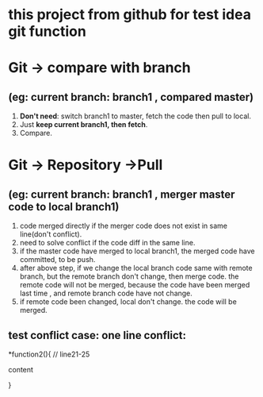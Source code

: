 # this project from github for test idea git function

# Git -> compare with branch
## (eg: current branch: branch1 , compared master)
1.  **Don't need**: switch branch1 to master, fetch the code then pull to local.
2.  Just **keep current branch1, then fetch**.
3.  Compare.

# Git -> Repository ->Pull
## (eg: current branch: branch1 , merger master code to local branch1)
1. code merged directly if the merger code does not exist in same line(don't conflict).
2. need to solve conflict if the code diff in the same line.
3. if the master code have merged to local branch1, the merged code have committed, to be push.
4. after above step, if we change the local branch code same with remote branch, but the remote branch don't change, then merge code. 
    the remote code will not be merged, because the code have been merged last time , and remote branch code have not change.
5. if remote code been changed, local don't change. the code will be merged.


## test conflict case: one line conflict:

*function2(){ // line21-25

content

}